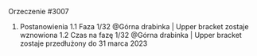 Orzeczenie #3007

1. Postanowienia
1.1 Faza 1/32 @Górna drabinka | Upper bracket zostaje wznowiona
1.2 Czas na fazę 1/32 @Górna drabinka | Upper bracket zostaje przedłużony do 31 marca 2023
